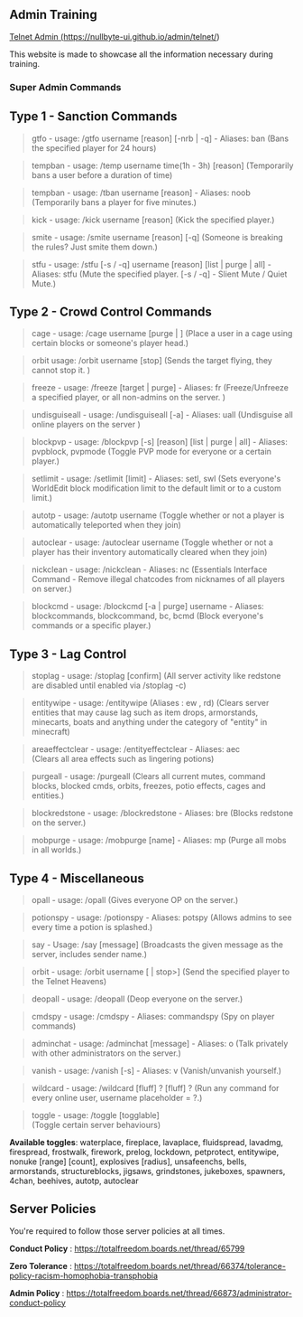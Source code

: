 ## Admin Training 
<a href="#" class="button">Telnet Admin (https://nullbyte-ui.github.io/admin/telnet/)</a>

This website is made to showcase all the information necessary during training.

### Super Admin Commands

## Type 1 - Sanction Commands

> gtfo - usage: /gtfo username [reason] [-nrb | -q] - Aliases: ban
>(Bans the specified player for 24 hours)
			 
> tempban - usage: /temp username time(1h - 3h) [reason]
(Temporarily bans a user before a duration of time)

> tempban - usage: /tban username [reason] - Aliases: noob
(Temporarily bans a player for five minutes.)

> kick - usage: /kick username [reason]
(Kick the specified player.)

> smite - usage: /smite username [reason] [-q]
(Someone is breaking the rules? Just smite them down.)	

> stfu - usage: /stfu [-s / -q] username [reason] [list | purge | all] -  Aliases: stfu
(Mute the specified player. [-s / -q] - Slient Mute / Quiet Mute.) 
 
## Type 2 - Crowd Control Commands

> cage - usage: /cage username [purge | <partialname>]
(Place a user in a cage using certain blocks or someone's player head.)

> orbit usage: /orbit username [stop]
(Sends the target flying, they cannot stop it. )
		
> freeze - usage: /freeze [target | purge] - Aliases: fr
(Freeze/Unfreeze a specified player, or all non-admins on the server.		)	 

> undisguiseall - usage: /undisguiseall [-a] - Aliases: uall
(Undisguise all online players on the server	)		 

> blockpvp - usage: /blockpvp [-s] <player> [reason] [list | purge | all] - Aliases: pvpblock, pvpmode
(Toggle PVP mode for everyone or a certain player.)

> setlimit - usage: /setlimit [limit] - Aliases: setl, swl
(Sets everyone's WorldEdit block modification limit to the default limit or to a custom limit.)
			 
> autotp - usage: /autotp username
(Toggle whether or not a player is automatically teleported when they join)

> autoclear - usage: /autoclear  username
(Toggle whether or not a player has their inventory automatically cleared when they join)

> nickclean - usage: /nickclean - Aliases: nc
(Essentials Interface Command - Remove illegal chatcodes from nicknames of all players on server.)

> blockcmd - usage: /blockcmd [-a | purge] username - Aliases: blockcommands, blockcommand, bc, bcmd
(Block everyone's commands or a specific player.)

## Type 3 - Lag Control

> stoplag - usage: /stoplag [confirm]
(All server activity like redstone are disabled until enabled via /stoplag -c)
			 
> entitywipe - usage: /entitywipe (Aliases : ew , rd)
(Clears server entities that may cause lag such as item drops, armorstands, minecarts, boats and anything under the category of "entity" in minecraft)

> areaeffectclear - usage: /entityeffectclear - Aliases: aec	 
(Clears all area effects such as lingering potions)
			 
> purgeall - usage: /purgeall
(Clears all current mutes, command blocks, blocked cmds, orbits, freezes, potio effects, cages and entities.)

> blockredstone - usage: /blockredstone - Aliases: bre
(Blocks redstone on the server.)

> mobpurge - usage: /mobpurge [name] - Aliases: mp
(Purge all mobs in all worlds.)
	 
## Type 4 - Miscellaneous
			 
> opall - usage: /opall
(Gives everyone OP on the server.)

> potionspy - usage: /potionspy - Aliases: potspy
(Allows admins to see every time a potion is splashed.)

> say - Usage: /say [message]
(Broadcasts the given message as the server, includes sender name.)

> orbit - usage: /orbit username [<power> | stop>]
(Send the specified player to the Telnet Heavens)

> deopall - usage: /deopall
(Deop everyone on the server.)

> cmdspy - usage: /cmdspy - Aliases: commandspy
(Spy on player commands)

> adminchat - usage: /adminchat [message] - Aliases: o
(Talk privately with other administrators on the server.)

> vanish - usage: /vanish [-s] - Aliases: v
(Vanish/unvanish yourself.)

> wildcard - usage: /wildcard  [fluff] ? [fluff] ?
(Run any command for every online user, username placeholder = ?.)

> toggle - usage: /toggle [togglable]			 
(Toggle certain server behaviours)

**Available toggles**: waterplace, fireplace, lavaplace, fluidspread, lavadmg, firespread, frostwalk, firework, prelog, lockdown, petprotect, entitywipe, nonuke [range] [count], explosives [radius], unsafeenchs, bells, armorstands, structureblocks, jigsaws, grindstones, jukeboxes, spawners, 4chan, beehives, autotp, autoclear

## Server Policies

You're required to follow those server policies at all times.

**Conduct Policy** : https://totalfreedom.boards.net/thread/65799

**Zero Tolerance** : https://totalfreedom.boards.net/thread/66374/tolerance-policy-racism-homophobia-transphobia

**Admin Policy** : https://totalfreedom.boards.net/thread/66873/administrator-conduct-policy
